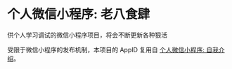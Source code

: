 # 个人微信小程序: 老八食肆

供个人学习调试的微信小程序项目，将会不断更新各种狠活

受限于微信小程序的发布机制，本项目的 AppID 复用自 [个人微信小程序: 自我介绍](https://github.com/Vincy1230/personal-mini-program)。
